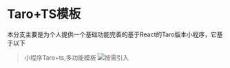Taro+TS模板
========================

本分支主要是为个人提供一个基础功能完善的基于React的Taro版本小程序，它基于以下

> 小程序Taro+ts,多功能模板
> ![按需引入](https://img.shields.io/badge/Taro-%E4%BD%99%E6%9D%B0-%235CA1FB)